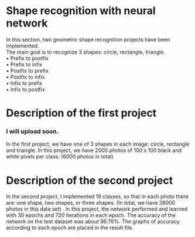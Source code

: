 # Shape recognition with neural network
In this section, two geometric shape recognition projects have been implemented.<br />The main goal is to recognize 3 shapes: circle, rectangle, triangle.<br />
• Prefix to postfix<br />
 • Prefix to infix<br />
 • Postfix to prefix<br />
 • Postfix to infix<br />
 • Infix to prefix<br />
 • Infix to postfix<br />

# Description of the first project
### I will upload soon.
In the first project, we have one of 3 shapes in each image: circle, rectangle and triangle. In this project, we have 2000 photos of 100 x 100 black and white pixels per class. (6000 photos in total)


# Description of the second project
In the second project, I implemented 19 classes, so that in each photo there are: one shape, two shapes, or three shapes. (In total, we have 38000 photos in this data set) . In this project, the network performed and learned with 30 epochs and 720 iterations in each epoch. The accuracy of the network on the test dataset was about 96.76%. The graphs of accuracy according to each epoch are placed in the result file.
